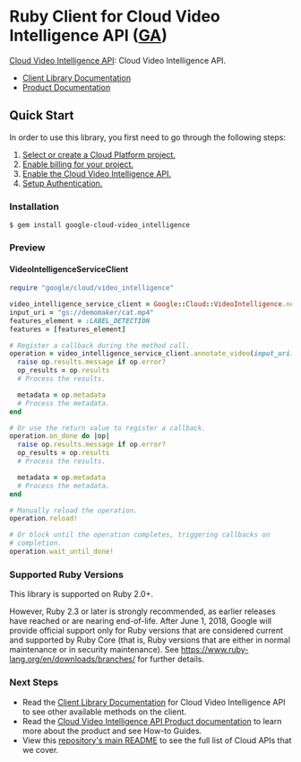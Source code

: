 # Ruby Client for Cloud Video Intelligence API ([GA](https://github.com/GoogleCloudPlatform/google-cloud-ruby#versioning))

[Cloud Video Intelligence API][Product Documentation]:
Cloud Video Intelligence API.
- [Client Library Documentation][]
- [Product Documentation][]

## Quick Start
In order to use this library, you first need to go through the following
steps:

1. [Select or create a Cloud Platform project.](https://console.cloud.google.com/project)
2. [Enable billing for your project.](https://cloud.google.com/billing/docs/how-to/modify-project#enable_billing_for_a_project)
3. [Enable the Cloud Video Intelligence API.](https://console.cloud.google.com/apis/api/video-intelligence)
4. [Setup Authentication.](https://googlecloudplatform.github.io/google-cloud-ruby/#/docs/google-cloud/master/guides/authentication)

### Installation
```
$ gem install google-cloud-video_intelligence
```

### Preview
#### VideoIntelligenceServiceClient
```rb
require "google/cloud/video_intelligence"

video_intelligence_service_client = Google::Cloud::VideoIntelligence.new
input_uri = "gs://demomaker/cat.mp4"
features_element = :LABEL_DETECTION
features = [features_element]

# Register a callback during the method call.
operation = video_intelligence_service_client.annotate_video(input_uri: input_uri, features: features) do |op|
  raise op.results.message if op.error?
  op_results = op.results
  # Process the results.

  metadata = op.metadata
  # Process the metadata.
end

# Or use the return value to register a callback.
operation.on_done do |op|
  raise op.results.message if op.error?
  op_results = op.results
  # Process the results.

  metadata = op.metadata
  # Process the metadata.
end

# Manually reload the operation.
operation.reload!

# Or block until the operation completes, triggering callbacks on
# completion.
operation.wait_until_done!
```

### Supported Ruby Versions

This library is supported on Ruby 2.0+.

However, Ruby 2.3 or later is strongly recommended, as earlier releases have
reached or are nearing end-of-life. After June 1, 2018, Google will provide
official support only for Ruby versions that are considered current and
supported by Ruby Core (that is, Ruby versions that are either in normal
maintenance or in security maintenance).
See https://www.ruby-lang.org/en/downloads/branches/ for further details.

### Next Steps
- Read the [Client Library Documentation][] for Cloud Video Intelligence API
  to see other available methods on the client.
- Read the [Cloud Video Intelligence API Product documentation][Product Documentation]
  to learn more about the product and see How-to Guides.
- View this [repository's main README](https://github.com/GoogleCloudPlatform/google-cloud-ruby/blob/master/README.md)
  to see the full list of Cloud APIs that we cover.

[Client Library Documentation]: https://googlecloudplatform.github.io/google-cloud-ruby/#/docs/google-cloud-video_intelligence/latest/google/cloud/videointelligence/v1
[Product Documentation]: https://cloud.google.com/video-intelligence
